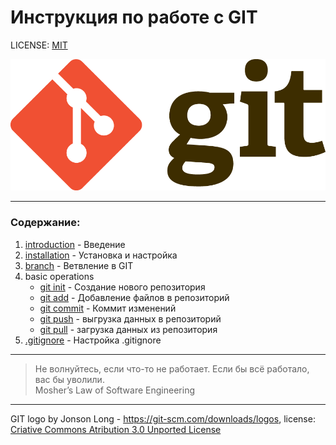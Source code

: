 # Инструкция по работе с GIT
 

LICENSE: [MIT](./license.md)

![git-logo](./assets/Git-Logo-2Color.png)

---
### Содержание:
1. [introduction](./introduction.md) - Введение
2. [installation](./instal.md) - Установка и настройка
3. [branch](./branch.md) - Ветвление в GIT
4. basic operations
	- [git init](./init.md)  - Создание нового репозитория
	- [git add](./add.md) - Добавление файлов в репозиторий
	- [git commit](./commit.md) - Коммит изменений
	- [git push](./push.md) - выгрузка данных в репозиторий
	- [git pull](./pull.md) - загрузка данных из репозитория
5. [.gitignore](./gitignore.md) - Настройка .gitignore




---
>Не волнуйтесь, если что-то не работает. Если бы всё работало, вас бы уволили.															
>Mosher’s Law of Software Engineering

---






GIT logo by Jonson Long - https://git-scm.com/downloads/logos, license: [Criative Commons Atribution 3.0 Unported License](https://creativecommons.org/licenses/by/3.0/)